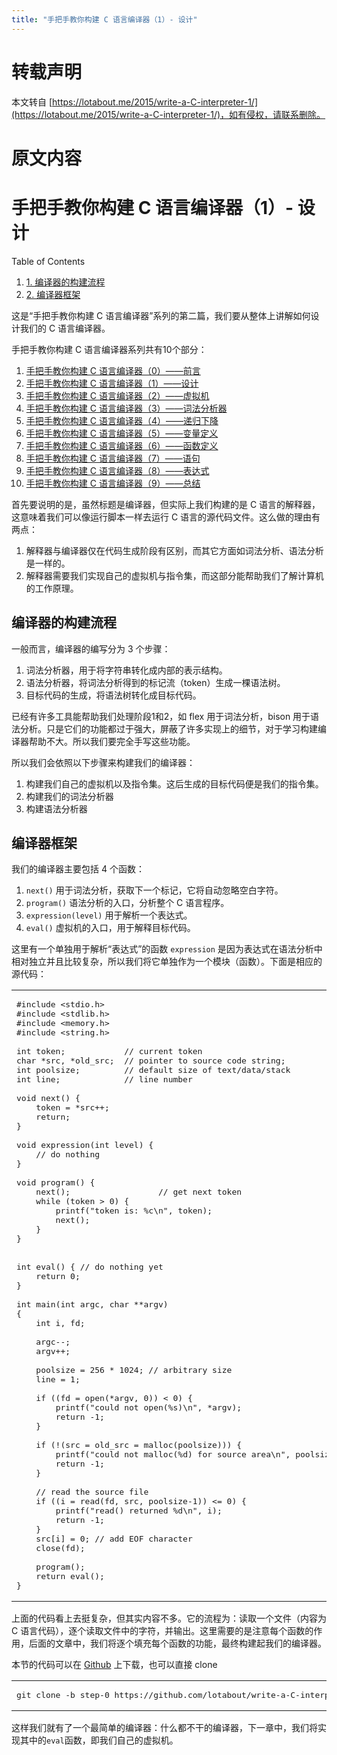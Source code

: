 ```yaml
---
title: "手把手教你构建 C 语言编译器（1）- 设计"
---
```




# 转载声明

本文转自 [https://lotabout.me/2015/write-a-C-interpreter-1/](https://lotabout.me/2015/write-a-C-interpreter-1/)，如有侵权，请联系删除。

# 原文内容

手把手教你构建 C 语言编译器（1）- 设计
======================

Table of Contents

1.  [1. 编译器的构建流程](about:blank#%E7%BC%96%E8%AF%91%E5%99%A8%E7%9A%84%E6%9E%84%E5%BB%BA%E6%B5%81%E7%A8%8B)
2.  [2. 编译器框架](about:blank#%E7%BC%96%E8%AF%91%E5%99%A8%E6%A1%86%E6%9E%B6)

这是“手把手教你构建 C 语言编译器”系列的第二篇，我们要从整体上讲解如何设计我们的 C 语言编译器。

手把手教你构建 C 语言编译器系列共有10个部分：

1.  [手把手教你构建 C 语言编译器（0）——前言](http://lotabout.me/2015/write-a-C-interpreter-0/)
2.  [手把手教你构建 C 语言编译器（1）——设计](http://lotabout.me/2015/write-a-C-interpreter-1/)
3.  [手把手教你构建 C 语言编译器（2）——虚拟机](http://lotabout.me/2015/write-a-C-interpreter-2/)
4.  [手把手教你构建 C 语言编译器（3）——词法分析器](http://lotabout.me/2015/write-a-C-interpreter-3/)
5.  [手把手教你构建 C 语言编译器（4）——递归下降](http://lotabout.me/2016/write-a-C-interpreter-4/)
6.  [手把手教你构建 C 语言编译器（5）——变量定义](http://lotabout.me/2016/write-a-C-interpreter-5/)
7.  [手把手教你构建 C 语言编译器（6）——函数定义](http://lotabout.me/2016/write-a-C-interpreter-6/)
8.  [手把手教你构建 C 语言编译器（7）——语句](http://lotabout.me/2016/write-a-C-interpreter-7/)
9.  [手把手教你构建 C 语言编译器（8）——表达式](http://lotabout.me/2016/write-a-C-interpreter-8/)
10.  [手把手教你构建 C 语言编译器（9）——总结](http://lotabout.me/2016/write-a-C-interpreter-9/)

首先要说明的是，虽然标题是编译器，但实际上我们构建的是 C 语言的解释器，这意味着我们可以像运行脚本一样去运行 C 语言的源代码文件。这么做的理由有两点：

1.  解释器与编译器仅在代码生成阶段有区别，而其它方面如词法分析、语法分析是一样的。
2.  解释器需要我们实现自己的虚拟机与指令集，而这部分能帮助我们了解计算机的工作原理。

[](about:blank#%E7%BC%96%E8%AF%91%E5%99%A8%E7%9A%84%E6%9E%84%E5%BB%BA%E6%B5%81%E7%A8%8B)编译器的构建流程
------------------------------------------------------------------------------------------------

一般而言，编译器的编写分为 3 个步骤：

1.  词法分析器，用于将字符串转化成内部的表示结构。
2.  语法分析器，将词法分析得到的标记流（token）生成一棵语法树。
3.  目标代码的生成，将语法树转化成目标代码。

已经有许多工具能帮助我们处理阶段1和2，如 flex 用于词法分析，bison 用于语法分析。只是它们的功能都过于强大，屏蔽了许多实现上的细节，对于学习构建编译器帮助不大。所以我们要完全手写这些功能。

所以我们会依照以下步骤来构建我们的编译器：

1.  构建我们自己的虚拟机以及指令集。这后生成的目标代码便是我们的指令集。
2.  构建我们的词法分析器
3.  构建语法分析器

[](about:blank#%E7%BC%96%E8%AF%91%E5%99%A8%E6%A1%86%E6%9E%B6)编译器框架
------------------------------------------------------------------

我们的编译器主要包括 4 个函数：

1.  `next()` 用于词法分析，获取下一个标记，它将自动忽略空白字符。
2.  `program()` 语法分析的入口，分析整个 C 语言程序。
3.  `expression(level)` 用于解析一个表达式。
4.  `eval()` 虚拟机的入口，用于解释目标代码。

这里有一个单独用于解析“表达式”的函数 `expression` 是因为表达式在语法分析中相对独立并且比较复杂，所以我们将它单独作为一个模块（函数）。下面是相应的源代码：

<table><tbody><tr><td class="code"><pre><span class="line"><span class="meta">#<span class="keyword">include</span> <span class="string">&lt;stdio.h&gt;</span></span></span><br><span class="line"><span class="meta">#<span class="keyword">include</span> <span class="string">&lt;stdlib.h&gt;</span></span></span><br><span class="line"><span class="meta">#<span class="keyword">include</span> <span class="string">&lt;memory.h&gt;</span></span></span><br><span class="line"><span class="meta">#<span class="keyword">include</span> <span class="string">&lt;string.h&gt;</span></span></span><br><span class="line"></span><br><span class="line"><span class="type">int</span> token;            <span class="comment">// current token</span></span><br><span class="line"><span class="type">char</span> *src, *old_src;  <span class="comment">// pointer to source code string;</span></span><br><span class="line"><span class="type">int</span> poolsize;         <span class="comment">// default size of text/data/stack</span></span><br><span class="line"><span class="type">int</span> line;             <span class="comment">// line number</span></span><br><span class="line"></span><br><span class="line"><span class="type">void</span> <span class="title function_">next</span><span class="params">()</span> {</span><br><span class="line">    token = *src++;</span><br><span class="line">    <span class="keyword">return</span>;</span><br><span class="line">}</span><br><span class="line"></span><br><span class="line"><span class="type">void</span> <span class="title function_">expression</span><span class="params">(<span class="type">int</span> level)</span> {</span><br><span class="line">    <span class="comment">// do nothing</span></span><br><span class="line">}</span><br><span class="line"></span><br><span class="line"><span class="type">void</span> <span class="title function_">program</span><span class="params">()</span> {</span><br><span class="line">    next();                  <span class="comment">// get next token</span></span><br><span class="line">    <span class="keyword">while</span> (token &gt; <span class="number">0</span>) {</span><br><span class="line">        <span class="built_in">printf</span>(<span class="string">"token is: %c\n"</span>, token);</span><br><span class="line">        next();</span><br><span class="line">    }</span><br><span class="line">}</span><br><span class="line"></span><br><span class="line"></span><br><span class="line"><span class="type">int</span> <span class="title function_">eval</span><span class="params">()</span> { <span class="comment">// do nothing yet</span></span><br><span class="line">    <span class="keyword">return</span> <span class="number">0</span>;</span><br><span class="line">}</span><br><span class="line"></span><br><span class="line"><span class="type">int</span> <span class="title function_">main</span><span class="params">(<span class="type">int</span> argc, <span class="type">char</span> **argv)</span></span><br><span class="line">{</span><br><span class="line">    <span class="type">int</span> i, fd;</span><br><span class="line"></span><br><span class="line">    argc--;</span><br><span class="line">    argv++;</span><br><span class="line"></span><br><span class="line">    poolsize = <span class="number">256</span> * <span class="number">1024</span>; <span class="comment">// arbitrary size</span></span><br><span class="line">    line = <span class="number">1</span>;</span><br><span class="line"></span><br><span class="line">    <span class="keyword">if</span> ((fd = open(*argv, <span class="number">0</span>)) &lt; <span class="number">0</span>) {</span><br><span class="line">        <span class="built_in">printf</span>(<span class="string">"could not open(%s)\n"</span>, *argv);</span><br><span class="line">        <span class="keyword">return</span> <span class="number">-1</span>;</span><br><span class="line">    }</span><br><span class="line"></span><br><span class="line">    <span class="keyword">if</span> (!(src = old_src = <span class="built_in">malloc</span>(poolsize))) {</span><br><span class="line">        <span class="built_in">printf</span>(<span class="string">"could not malloc(%d) for source area\n"</span>, poolsize);</span><br><span class="line">        <span class="keyword">return</span> <span class="number">-1</span>;</span><br><span class="line">    }</span><br><span class="line"></span><br><span class="line">    <span class="comment">// read the source file</span></span><br><span class="line">    <span class="keyword">if</span> ((i = read(fd, src, poolsize<span class="number">-1</span>)) &lt;= <span class="number">0</span>) {</span><br><span class="line">        <span class="built_in">printf</span>(<span class="string">"read() returned %d\n"</span>, i);</span><br><span class="line">        <span class="keyword">return</span> <span class="number">-1</span>;</span><br><span class="line">    }</span><br><span class="line">    src[i] = <span class="number">0</span>; <span class="comment">// add EOF character</span></span><br><span class="line">    close(fd);</span><br><span class="line"></span><br><span class="line">    program();</span><br><span class="line">    <span class="keyword">return</span> eval();</span><br><span class="line">}</span><br></pre></td></tr></tbody></table>

上面的代码看上去挺复杂，但其实内容不多。它的流程为：读取一个文件（内容为 C 语言代码），逐个读取文件中的字符，并输出。这里需要的是注意每个函数的作用，后面的文章中，我们将逐个填充每个函数的功能，最终构建起我们的编译器。

本节的代码可以在 [Github](https://github.com/lotabout/write-a-C-interpreter/tree/step-0) 上下载，也可以直接 clone

<table><tbody><tr><td class="code"><pre><span class="line">git clone -b step-0 https://github.com/lotabout/write-a-C-interpreter</span><br></pre></td></tr></tbody></table>

这样我们就有了一个最简单的编译器：什么都不干的编译器，下一章中，我们将实现其中的`eval`函数，即我们自己的虚拟机。
